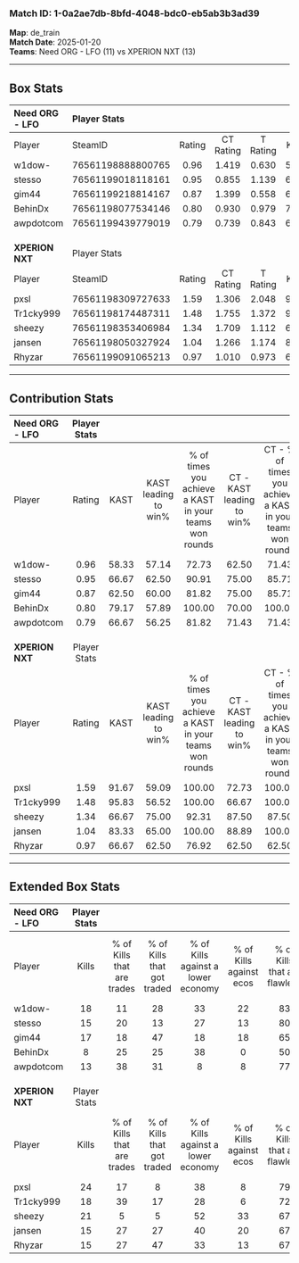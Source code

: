 ### Match ID: 1-0a2ae7db-8bfd-4048-bdc0-eb5ab3b3ad39  
**Map**: de_train  
**Match Date**: 2025-01-20  
**Teams**: Need ORG - LFO (11) vs XPERION NXT (13)  

---  

## Box Stats  

| **Need ORG - LFO** | Player Stats      |        |           |          |       |       |       |         |        |      |     |
| :- | :- | :-: | :-: | :-: | :-: | :-: | :-: | :-: | :-: | :-: | :-: |
| Player             | SteamID           | Rating | CT Rating | T Rating | KAST  |  ADR  | Kills | Assists | Deaths | K/D  | HS% |
| w1dow-             | 76561198888800765 |  0.96  |   1.419   |  0.630   | 58.33 | 73.8  |  18   |    2    |   19   | 0.95 | 61  |
| stesso             | 76561199018118161 |  0.95  |   0.855   |  1.139   | 66.67 | 75.2  |  15   |    5    |   18   | 0.83 | 60  |
| gim44              | 76561199218814167 |  0.87  |   1.399   |  0.558   | 62.50 | 69.3  |  17   |    1    |   22   | 0.77 | 70  |
| BehinDx            | 76561198077534146 |  0.80  |   0.930   |  0.979   | 79.17 | 63.5  |   8   |   11    |   17   | 0.47 | 75  |
| awpdotcom          | 76561199439779019 |  0.79  |   0.739   |  0.843   | 66.67 | 45.0  |  13   |    2    |   17   | 0.76 | 23  |
|                    |                   |        |           |          |       |       |       |         |        |      |     |
|                    |                   |        |           |          |       |       |       |         |        |      |     |
|                    |                   |        |           |          |       |       |       |         |        |      |     |
| **XPERION NXT**    | Player Stats      |        |           |          |       |       |       |         |        |      |     |
| Player             | SteamID           | Rating | CT Rating | T Rating | KAST  |  ADR  | Kills | Assists | Deaths | K/D  | HS% |
| pxsl               | 76561198309727633 |  1.59  |   1.306   |  2.048   | 91.67 | 85.4  |  24   |    2    |   13   | 1.85 | 41  |
| Tr1cky999          | 76561198174487311 |  1.48  |   1.755   |  1.372   | 95.83 | 87.8  |  18   |    7    |   11   | 1.64 | 55  |
| sheezy             | 76561198353406984 |  1.34  |   1.709   |  1.112   | 66.67 | 101.7 |  21   |    6    |   14   | 1.50 | 61  |
| jansen             | 76561198050327924 |  1.04  |   1.266   |  1.174   | 83.33 | 58.9  |  15   |    5    |   17   | 0.88 | 46  |
| Rhyzar             | 76561199091065213 |  0.97  |   1.010   |  0.973   | 66.67 | 67.4  |  15   |    5    |   16   | 0.94 | 40  |
---  

## Contribution Stats  

| **Need ORG - LFO** | Player Stats |       |                      |                                                        |                           |                                                             |                          |                                                            |
| :- | :-: | :-: | :-: | :-: | :-: | :-: | :-: | :-: |
| Player             |    Rating    | KAST  | KAST leading to win% | % of times you achieve a KAST in your teams won rounds | CT - KAST leading to win% | CT - % of times you achieve a KAST in your teams won rounds | T - KAST leading to win% | T - % of times you achieve a KAST in your teams won rounds |
| w1dow-             |     0.96     | 58.33 |        57.14         |                         72.73                          |           62.50           |                            71.43                            |          50.00           |                           75.00                            |
| stesso             |     0.95     | 66.67 |        62.50         |                         90.91                          |           75.00           |                            85.71                            |          50.00           |                           100.00                           |
| gim44              |     0.87     | 62.50 |        60.00         |                         81.82                          |           75.00           |                            85.71                            |          42.86           |                           75.00                            |
| BehinDx            |     0.80     | 79.17 |        57.89         |                         100.00                         |           70.00           |                           100.00                            |          44.44           |                           100.00                           |
| awpdotcom          |     0.79     | 66.67 |        56.25         |                         81.82                          |           71.43           |                            71.43                            |          44.44           |                           100.00                           |
|                    |              |       |                      |                                                        |                           |                                                             |                          |                                                            |
|                    |              |       |                      |                                                        |                           |                                                             |                          |                                                            |
|                    |              |       |                      |                                                        |                           |                                                             |                          |                                                            |
| **XPERION NXT**    | Player Stats |       |                      |                                                        |                           |                                                             |                          |                                                            |
| Player             |    Rating    | KAST  | KAST leading to win% | % of times you achieve a KAST in your teams won rounds | CT - KAST leading to win% | CT - % of times you achieve a KAST in your teams won rounds | T - KAST leading to win% | T - % of times you achieve a KAST in your teams won rounds |
| pxsl               |     1.59     | 91.67 |        59.09         |                         100.00                         |           72.73           |                           100.00                            |          45.45           |                           100.00                           |
| Tr1cky999          |     1.48     | 95.83 |        56.52         |                         100.00                         |           66.67           |                           100.00                            |          45.45           |                           100.00                           |
| sheezy             |     1.34     | 66.67 |        75.00         |                         92.31                          |           87.50           |                            87.50                            |          62.50           |                           100.00                           |
| jansen             |     1.04     | 83.33 |        65.00         |                         100.00                         |           88.89           |                           100.00                            |          45.45           |                           100.00                           |
| Rhyzar             |     0.97     | 66.67 |        62.50         |                         76.92                          |           62.50           |                            62.50                            |          62.50           |                           100.00                           |
---  

## Extended Box Stats  

| **Need ORG - LFO** | Player Stats |                            |                            |                                    |                         |                              |                                 |        |                             |                                     |                          |                               |                            |
| :- | :-: | :-: | :-: | :-: | :-: | :-: | :-: | :-: | :-: | :-: | :-: | :-: | :-: |
| Player             |    Kills     | % of Kills that are trades | % of Kills that got traded | % of Kills against a lower economy | % of Kills against ecos | % of Kills that are flawless | % of Kills that are close duels | Deaths | % of Deaths that get traded | % of Deaths against a lower economy | % of Deaths against ecos | % of Deaths that are flawless | % of Deaths that are close |
| w1dow-             |      18      |             11             |             28             |                 33                 |           22            |              83              |                6                |   19   |             16              |                 11                  |            5             |              79               |             0              |
| stesso             |      15      |             20             |             13             |                 27                 |           13            |              80              |                7                |   18   |             11              |                 11                  |            0             |              56               |             0              |
| gim44              |      17      |             18             |             47             |                 18                 |           18            |              65              |               12                |   22   |             23              |                 18                  |            9             |              86               |             0              |
| BehinDx            |      8       |             25             |             25             |                 38                 |            0            |              50              |                0                |   17   |             41              |                  6                  |            0             |              41               |             12             |
| awpdotcom          |      13      |             38             |             31             |                 8                  |            8            |              77              |                8                |   17   |              0              |                 12                  |            6             |              88               |             0              |
|                    |              |                            |                            |                                    |                         |                              |                                 |        |                             |                                     |                          |                               |                            |
|                    |              |                            |                            |                                    |                         |                              |                                 |        |                             |                                     |                          |                               |                            |
|                    |              |                            |                            |                                    |                         |                              |                                 |        |                             |                                     |                          |                               |                            |
| **XPERION NXT**    | Player Stats |                            |                            |                                    |                         |                              |                                 |        |                             |                                     |                          |                               |                            |
| Player             |    Kills     | % of Kills that are trades | % of Kills that got traded | % of Kills against a lower economy | % of Kills against ecos | % of Kills that are flawless | % of Kills that are close duels | Deaths | % of Deaths that get traded | % of Deaths against a lower economy | % of Deaths against ecos | % of Deaths that are flawless | % of Deaths that are close |
| pxsl               |      24      |             17             |             8              |                 38                 |            8            |              79              |                8                |   13   |             31              |                 23                  |            8             |              85               |             8              |
| Tr1cky999          |      18      |             39             |             17             |                 28                 |            6            |              72              |                0                |   11   |             36              |                 18                  |            0             |              73               |             0              |
| sheezy             |      21      |             5              |             5              |                 52                 |           33            |              67              |                0                |   14   |             29              |                 29                  |            0             |              71               |             7              |
| jansen             |      15      |             27             |             27             |                 40                 |           20            |              67              |                0                |   17   |             47              |                 24                  |            0             |              76               |             6              |
| Rhyzar             |      15      |             27             |             47             |                 33                 |           13            |              67              |                0                |   16   |              6              |                 19                  |            0             |              69               |             13             |
